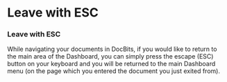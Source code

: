 # Leave with ESC

### Leave with ESC <a href="#id-33vzlodaf7j8" id="id-33vzlodaf7j8"></a>

While navigating your documents in DocBits, if you would like to return to the main area of the Dashboard, you can simply press the escape (ESC) button on your keyboard and you will be returned to the main Dashboard menu (on the page which you entered the document you just exited from).
